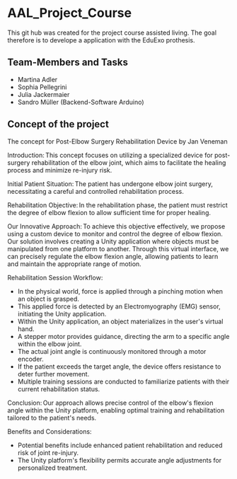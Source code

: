 # AAL_Project_Course
This git hub was created for the project course assisted living. The goal therefore is to develope a application with the EduExo prothesis.

## Team-Members and Tasks
- Martina Adler
- Sophia Pellegrini
- Julia Jackermaier
- Sandro Müller (Backend-Software Arduino)

## Concept of the project 
The concept for Post-Elbow Surgery Rehabilitation Device by Jan Veneman 

Introduction: This concept focuses on utilizing a specialized device for post-surgery rehabilitation of the elbow joint, which aims to facilitate the healing process and minimize re-injury risk. 

Initial Patient Situation: The patient has undergone elbow joint surgery, necessitating a careful and controlled rehabilitation process. 

Rehabilitation Objective: In the rehabilitation phase, the patient must restrict the degree of elbow flexion to allow sufficient time for proper healing. 

Our Innovative Approach: To achieve this objective effectively, we propose using a custom device to monitor and control the degree of elbow flexion. Our solution involves creating a Unity application where objects must be manipulated from one platform to another. Through this virtual interface, we can precisely regulate the elbow flexion angle, allowing patients to learn and maintain the appropriate range of motion. 

Rehabilitation Session Workflow: 
- In the physical world, force is applied through a pinching motion when an object is grasped. 
- This applied force is detected by an Electromyography (EMG) sensor, initiating the Unity application. 
- Within the Unity application, an object materializes in the user's virtual hand. 
- A stepper motor provides guidance, directing the arm to a specific angle within the elbow joint. 
- The actual joint angle is continuously monitored through a motor encoder. 
- If the patient exceeds the target angle, the device offers resistance to deter further movement. 
- Multiple training sessions are conducted to familiarize patients with their current rehabilitation status. 

Conclusion: Our approach allows precise control of the elbow's flexion angle within the Unity platform, enabling optimal training and rehabilitation tailored to the patient's needs. 

Benefits and Considerations: 
- Potential benefits include enhanced patient rehabilitation and reduced risk of joint re-injury. 
- The Unity platform's flexibility permits accurate angle adjustments for personalized treatment. 

 
